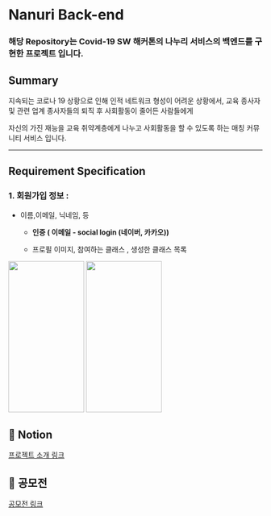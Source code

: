 # Nanuri Back-end

### 해당 Repository는 Covid-19 SW 해커톤의 나누리 서비스의 백엔드를 구현한 프로젝트 입니다.

## Summary 

지속되는 코로나 19 상황으로 인해 인적 네트워크 형성이 어려운 상황에서, 교육 종사자 및 관련 업계 종사자들의 퇴직 후 사회활동이 줄어든 사람들에게

자신의 가진 재능을 교육 취약계층에게 나누고 사회활동을 할 수 있도록 하는 매칭 커뮤니티 서비스 입니다.

---

## Requirement Specification

### 1. 회원가입 정보  :

- 이름,이메일, 닉네임, 등
    - **인증 (  이메일 -  social login (네이버, 카카오))**

    - 프로필 이미지, 참여하는 클래스 , 생성한 클래스 목록
<div style="margin: 0 auto;" >
    <img width = "150px" height= "300px" src ="https://user-images.githubusercontent.com/40168455/156934801-39333be7-162a-4b02-a46a-1005f8c41bfa.jpeg">
    <img width = "150px" height= "300px" src ="https://user-images.githubusercontent.com/40168455/156934747-a8b4b9f9-4152-4230-833e-408a07b17289.jpeg">
</div>   


## 📖 Notion 
[프로젝트 소개 링크](https://www.notion.so/Nanuri-34de1123979a49c29524b515dcbed3d4)

## 💁 공모전 
[공모전 링크](https://www.campuspick.com/contest/view?id=16076)



